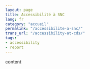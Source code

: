 ```yaml
---
layout: page
title: Accessibilité à SNC
lang: fr
category: "accueil"
permalink: "/accessibilite-a-snc/"
trans_url: "/accessibility-at-cds/"
tags:
- accessibility
- report
---
```


content